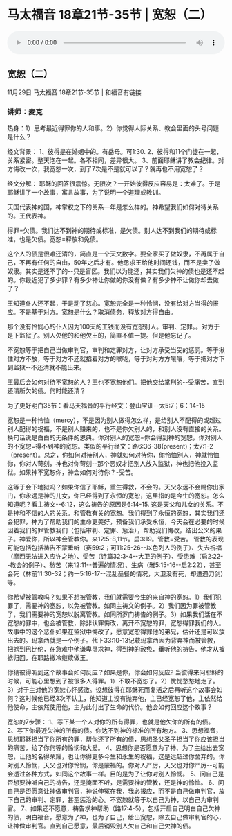 # 马太福音 18章21节-35节 | 宽恕（二）

<audio style="width: 100%;" preload="false" controls controlslist="nodownload"><source src="https://cdn.simai.ml/audio/mp3/2020/tai_13-21-35-201129.mp3" type="audio/mpeg">Your browser does not support the audio element.</audio>

## 宽恕（二）
11月29日 
马太福音 18章21节-35节 | 和福音有链接
### 讲师：麦克

热身：1）思考最近得罪你的人和事。2）你觉得人际关系、教会里面的头号问题是什么？

经文背景： 
1、彼得是在婚姻中的。有岳母。可1:30.
2、彼得和11个门徒在一起，关系紧密。整天泡在一起。各不相同，差异很大。
3、前面耶稣讲了教会纪律。对方悔改一次，我宽恕一次，到了7次是不是就可以了？就再也不用宽恕了？

经文分解：
耶稣的回答很震惊。无限次？一开始彼得反应容易是：太难了。于是耶稣讲了一个故事，寓言故事，为了说明一个道理或教训。

天国代表神的国，神掌权之下的关系一年是怎么样的。神希望我们如何对待关系的。王代表神。

得罪=欠债。我们达不到神的期待或标准，是欠债。别人达不到我们的期待或标准，也是欠债。宽恕=释放和免债。

这个人的债是很难还清的，简直是一个天文数字。要全家买了做奴隶，不再属于自己，不再有任何的自由，50年之后才有。他恳求王给他时间还钱，而不是卖了做奴隶。其实是还不了的--只是盲区。我们以为能还，其实我们欠神的债也是还不起的。你最近犯了多少罪？有多少神让你做的你没有做？有多少神不让做你却去做了？

王知道仆人还不起，于是动了慈心。宽恕完全是一种怜悯，没有给对方当得的报应。不是基于对方。宽恕是什么？取消债务，释放对方得自由。

那个没有怜悯心的仆人因为100天的工钱而没有宽恕别人。审判、定罪。。对方于是下监狱了。别人欠他的和他欠王的，简直不值一提。但是他忘记了。

不宽恕等于把自己当做审判官，审判和定罪对方，让对方承受当受的惩罚。等于揪住对方不放，等于对方不还就掐着对方的喉咙，等于对对方方嚷嚷，等于把对方下到监狱--不还清就不能出来。

王最后会如何对待不宽恕的人？王也不宽恕他们。把他交给掌刑的--受痛苦，直到还清所欠的债。何时能还清？

为了更好明白35节：看马天福音的平行经文：登山宝训--太5:7；6：14-15

宽恕是一种怜恤（mercy），不是因为别人做得怎么样，是给别人不配得的或超过别人配得的祝福，不是别人赚来的，也不是你欠别人的，和别人没有直接的关系。换句话说是白白的无条件的恩典。你对别人的宽恕=你会得到神的宽恕，你对别人的不宽恕=得不到神的宽恕。类似的平行经文：路6:36-38(present)；太7:1-2（present）。总之，你如何对待别人，神就如何对待你，你怜恤别人，神就怜恤你，你对人苛刻，神也对你苛刻--那个恶奴才把别人放入监狱，神也把他投入监狱。如果神不宽恕你，神会如何对待你？-受苦。

这等于会下地狱吗？如果你信了耶稣，重生得救，不会的。天父永远不会踢你出家门，你永远是神的儿女，你已经得到了永恒的宽恕，这里指的是今生的宽恕。怎么知道呢？看主祷文--6:12，这么祷告的原因是6:14-15. 这是天父和儿女的关系。不是神和不信的人的关系。和管教有关的宽恕。我们得到了永恒的宽恕，其实我们还会犯罪，神为了帮助我们的生命更美好，预备我们承受永恒，今天会在必要的时候因着我们的罪管教我们（包括审判、定罪、惩治），帮助我们悔改，结出公义的果子。神爱你，所以神会管教你。来12:5-8,11节。启3:19。管教=受苦。
管教的表现可能包括包括祷告不蒙垂听（赛59:2；可11:25-26--以色列人的例子）、失去祝福（摩西无法进入应许之地）、受苦（诗篇32:3-4--大卫的例子）、受患难（启2:22--教会的例子）、愁苦（来12:11--普遍的情况）、生病（雅5:15-16--启2:22），甚至会死（林前11:30-32；约一5:16-17--混乱圣餐的情况，大卫没有死，却遭遇刀剑）等。

你希望被管教吗？如果不想被管教，我们就需要今生的来自神的宽恕。1）我们犯罪了，需要神的宽恕，以免被管教。如同主祷文的例子。2）我们因为罪被管教了，我们需要神的宽恕以脱离管教。如同所罗门祷告的例子。3）如果我们活在不宽恕的罪中，也会被管教，除非认罪悔改，离开不宽恕的罪，宽恕得罪我们的人。故事中的这个恶仆如果在监狱中悔改了，愿意宽恕得罪他的弟兄，估计还是可以放出去的。玛拿西就是一个例子。代下33:10-13记载玛拿西因为背弃神而被管教，把掳到巴比伦，在急难中他谦卑寻求神，得到神的赦免，垂听他的祷告，他才从被掳归回，在耶路撒冷继续做王。

你猜彼得听到这个故事会如何反应？如果是你，你会如何反应? 当彼得来问耶稣的时候，可能心里想到了被很多人得罪。1）不敢不宽恕了。2）忧忧愁愁地走了。3）对于主对他的宽恕心怀感激。设想彼得在耶稣死而复活之后再听这个故事会如何？这时候他已经3次不认主，他知道主没有抛弃他，主已经宽恕了他，主依然给他使命，主依然使用他，主为此付出了生命的代价。他会如何回应这个故事？

宽恕的7步骤：
1、写下某一个人对你的所有得罪，也就是他欠你的所有的债。
2、写下你最近欠神的所有的债。你达不到神的标准的所有地方。
3、思想福音，思想耶稣担当了你所有的罪，帮你还了所有的债，思想圣父圣子担当了你应该担当的痛苦，给了你何等的怜悯和大爱。
4、思想你是否愿意为了神、为了主给出去宽恕，让他的名得荣耀，也让你得更多今生和永生的祝福，这是远超过你舍弃的。你对别人怜悯，天父也对你怜悯，你是蒙福的。你对人严厉，天父也对你严厉--可能会透过各种方式，如同这个故事一样。目的是为了让你对别人怜悯。
5、问自己是否想要神听自己的祷告，还是掩面不听，是需要神的管教，还是神的怜恤。
6、问自己是否愿意让神做审判官，神说伸冤在我，我必报应，而不是自己做审判官，放下自己的审判、定罪，甚至惩治的心。不宽恕就等于以自己为神，以自己为审判官。
7、如果还不愿意，祷告求神帮助（路17:4-5），包括开启自己明白自己欠神的债，明白福音，愿意为了神，也为了自己，给出宽恕，除去自己做审判官的心，让神做审判官。直到自己愿意，最后销毁别人欠自己和自己欠神的债。
